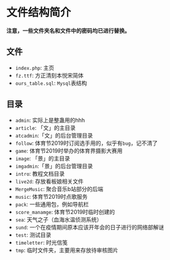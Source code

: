 # 文件结构简介

**注意，一些文件夹名和文件中的密码均已进行替换。**

## 文件

* `index.php`: 主页
* `fz.ttf`: 方正清刻本悦宋简体
* `ours_table.sql`: `Mysql`表结构

## 目录

* `admin`: 实际上是整蛊用的hhh
* `article`: 「文」的主目录
* `atcadmin`:「文」的后台管理目录
* `follow`: 体育节2019时订阅选手用的，似乎有`bug`，记不清了
* `game`: 体育节2019时举办的体育界摄影大赛用
* `image`: 「景」的主目录
* `imgadmin`:「景」的后台管理目录
* `intro`: 教程文档目录
* `live2d`: 存放看板娘相关文件
* `MergeMusic`: 聚合音乐b站部分的后端
* `music`: 体育节2019时点歌服务
* `pack`: 一些通用包，例如导航栏
* `score_manamge`: 体育节2019时临时创建的
* `sea`: 天气之子（血海水温侦测系统）
* `sund`: 一个在疫情期间原本应该开年会的日子进行的网络部解谜
* `test`: 测试目录
* `timeletter`: 时光信笺
* `tmp`: 临时文件夹，主要用来存放待审核图片